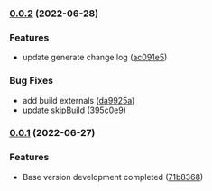 ### [0.0.2](https://github.com/duoWB/easy-release/compare/v0.0.1...v0.0.2) (2022-06-28)


### Features

* update generate change log ([ac091e5](https://github.com/duoWB/easy-release/commit/ac091e5ef77407eb0d8065ae7db52977ae8409e4))


### Bug Fixes

* add build externals ([da9925a](https://github.com/duoWB/easy-release/commit/da9925a439e4aac83c85a06ade0af56e071b521c))
* update skipBuild ([395c0e9](https://github.com/duoWB/easy-release/commit/395c0e9a27d08ba10a0ccfeb6ec1e30a78964151))

### [0.0.1](https://github.com/duoWB/easy-release/compare/71b8368f6061fdef916d770207e52f1ed3ab5310...v0.0.1) (2022-06-27)


### Features

* Base version development completed ([71b8368](https://github.com/duoWB/easy-release/commit/71b8368f6061fdef916d770207e52f1ed3ab5310))

